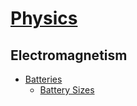 # [Physics](Physics.md)
## Electromagnetism
- [Batteries](Electromagnetism/Batteries/README.md)
  - [Battery Sizes](Electromagnetism/Batteries/Battery%20Sizes.md)